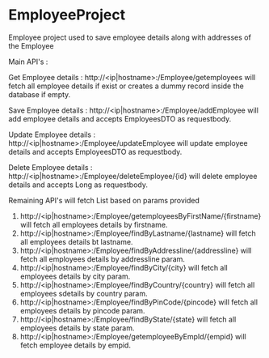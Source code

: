 # EmployeeProject

Employee project used to save employee details along with addresses of the Employee


Main API's : 

Get Employee details :
http://<ip|hostname>:<port>/Employee/getemployees will fetch all employee details if exist or creates a dummy record inside the database if empty.
  
Save Employee details :
http://<ip|hostname>:<port>/Employee/addEmployee will add employee details and accepts EmployeesDTO as requestbody.
  
Update Employee details :
http://<ip|hostname>:<port>/Employee/updateEmployee will update employee details and accepts EmployeesDTO as requestbody.
  
Delete Employee details :
http://<ip|hostname>:<port>/Employee/deleteEmployee/{id} will delete employee details and accepts Long as requestbody.
  
Remaining API's will fetch List<Employees> based on params provided

  1. http://<ip|hostname>:<port>/Employee/getemployeesByFirstName/{firstname} will fetch all employees details by firstname.
  2. http://<ip|hostname>:<port>/Employee/findByLastname/{lastname} will fetch all employees details bt lastname.
  3. http://<ip|hostname>:<port>/Employee/findByAddressline/{addressline} will fetch all employees details by addressline param.
  4. http://<ip|hostname>:<port>/Employee/findByCity/{city} will fetch all employees details by city param.
  5. http://<ip|hostname>:<port>/Employee/findByCountry/{country} will fetch all employees sdetails by country param.
  6. http://<ip|hostname>:<port>/Employee/findByPinCode/{pincode} will fetch all employees details by pincode param.
  7. http://<ip|hostname>:<port>/Employee/findByState/{state} will fetch all employees details by state param.
  8. http://<ip|hostname>:<port>/Employee/getemployeeByEmpId/{empid} will fetch employee details by empid. 
